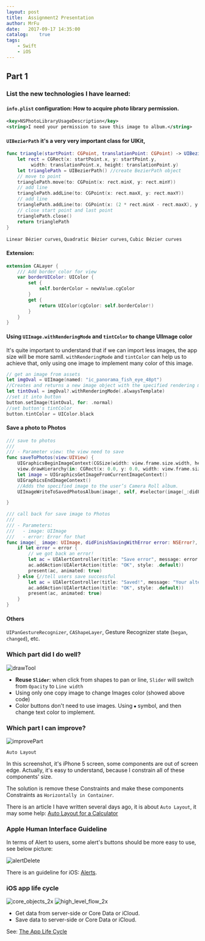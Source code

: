 ```yaml
---
layout: post
title:  Assignment2 Presentation
author: MrFu
date:   2017-09-17 14:35:00
catalog:    true
tags:
    - Swift
    - iOS
---
```



## Part 1

### List the new technologies I have learned:

#### `info.plist` configuration: How to acquire photo library permission.

```xml
<key>NSPhotoLibraryUsageDescription</key>
<string>I need your permission to save this image to album.</string>
```
#### `UIBezierPath` it's a very very important class for UIKit, 

```swift
func triangle(startPoint: CGPoint, translationPoint: CGPoint) -> UIBezierPath {
    let rect = CGRect(x: startPoint.x, y: startPoint.y,
    	 width: translationPoint.x, height: translationPoint.y)
    let trianglePath = UIBezierPath() //create BezierPath object
    // move to point
    trianglePath.move(to: CGPoint(x: rect.minX, y: rect.minY))
    // add line
    trianglePath.addLine(to: CGPoint(x: rect.maxX, y: rect.maxY))
    // add line
    trianglePath.addLine(to: CGPoint(x: (2 * rect.minX - rect.maxX), y: rect.maxY))
    // close start point and last point
    trianglePath.close() 
    return trianglePath
}
```

`Linear Bézier curves`, `Quadratic Bézier curves`, `Cubic Bézier curves`


#### Extension:

```swift
extension CALayer {
    /// Add border color for view
    var borderUIColor: UIColor {
        set {
            self.borderColor = newValue.cgColor
        }
        get {
            return UIColor(cgColor: self.borderColor!)
        }
    }
}
```

#### Using `UIImage.withRenderingMode` and `tintColor` to change UIImage color

It's quite important to understand that if we can import less images, the app size will be more samll. `withRenderingMode` and `tintColor` can help us to achieve that, only using one image to implement many color of this image.

```swift
// get an image from assets
let imgOval = UIImage(named: "ic_panorama_fish_eye_48pt")
//Creates and returns a new image object with the specified rendering mode.
let tintOval = imgOval?.withRenderingMode(.alwaysTemplate)
//set it into button
button.setImage(tintOval, for: .normal)
//set button's tintColor
button.tintColor = UIColor.black
```

#### Save a photo to Photos

```swift
/// save to photos
///
/// - Parameter view: the view need to save
func saveToPhotos(view:UIView) {
    UIGraphicsBeginImageContext(CGSize(width: view.frame.size.width, height: view.frame.size.height))
    view.drawHierarchy(in: CGRect(x: 0.0, y: 0.0, width: view.frame.size.width, height: view.frame.size.height), afterScreenUpdates: true)
    let image = UIGraphicsGetImageFromCurrentImageContext()
    UIGraphicsEndImageContext()
    //Adds the specified image to the user’s Camera Roll album.
    UIImageWriteToSavedPhotosAlbum(image!, self, #selector(image(_:didFinishSavingWithError:contextInfo:)), nil)

}
    
/// call back for save image to Photos
///
/// - Parameters:
///   - image: UIImage
///   - error: Error for that
func image(_ image: UIImage, didFinishSavingWithError error: NSError?, contextInfo: UnsafeRawPointer) {
    if let error = error {
        // we got back an error!
        let ac = UIAlertController(title: "Save error", message: error.localizedDescription, preferredStyle: .alert)
        ac.addAction(UIAlertAction(title: "OK", style: .default))
        present(ac, animated: true)
    } else {//tell users save successful
        let ac = UIAlertController(title: "Saved!", message: "Your altered image has been saved to your photos.", preferredStyle: .alert)
        ac.addAction(UIAlertAction(title: "OK", style: .default))
        present(ac, animated: true)
    }
}
```

#### Others

`UIPanGestureRecognizer`, `CAShapeLayer`, Gesture Recognizer state (`began`, `changed`), etc.

### Which part did I do well?

![drawTool](/img/article/assignment2/drawTool.png)

* **Reuse `Slider`**: when click from shapes to pan or line, `Slider` will switch from `Opacity` to `Line width`
* Using only one copy image to change Images color (showed above code)
* Color buttons don't need to use images. Using `⦁` symbol, and then change text color to implement.

### Which part I can improve?

![improvePart](/img/article/assignment2/improvePart.png)

`Auto Layout`

In this screenshot, it's iPhone 5 screen, some components are out of screen edge. Actually, it's easy to understand, because I constrain all of these components' size.

The solution is remove these Constraints and make these components Constraints as `Horizontally in Container`.

There is an article I have written several days ago, it is about `Auto Layout`, it may some help: [Auto Layout for a Calculator](https://mrfu.me/2017/09/05/AutoLayout_for_a_Calculator/)

### Apple Human Interface Guideline

In terms of Alert to users, some alert's buttons should be more easy to use, see below picture:

![alertDelete](/img/article/assignment2/alertDelete.png)

There is an guideline for iOS: [Alerts](https://developer.apple.com/ios/human-interface-guidelines/views/alerts/).


### iOS app life cycle

![core_objects_2x](/img/article/assignment2/core_objects_2x.png) ![high_level_flow_2x](/img/article/assignment2/high_level_flow_2x.png)

* Get data from server-side or Core Data or iCloud.
* Save data to server-side or Core Data or iCloud.

See: [The App Life Cycle](https://developer.apple.com/library/content/documentation/iPhone/Conceptual/iPhoneOSProgrammingGuide/TheAppLifeCycle/TheAppLifeCycle.html)




